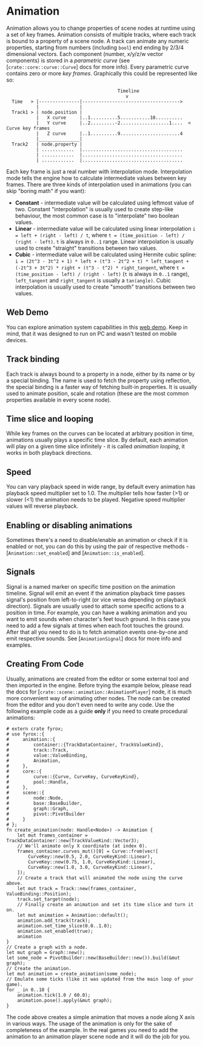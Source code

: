 # Animation

Animation allows you to change properties of scene nodes at runtime using a set of key frames. Animation
consists of multiple tracks, where each track is bound to a property of a scene node. A track can animate
any numeric properties, starting from numbers (including `bool`) end ending by 2/3/4 dimensional vectors.
Each component (number, x/y/z/w vector components) is stored in a _parametric curve_ (see
[`crate::core::curve::Curve`] docs for more info). Every parametric curve contains zero or more _key frames_.
Graphically this could be represented like so:

```text
                                         Timeline
                                            v
  Time   > |---------------|------------------------------------>
           |               |
  Track1 > | node.position |                                     
           |   X curve     |..1..........5...........10..........
           |   Y curve     |..2.........-2..................1....  < Curve key frames
           |   Z curve     |..1..........9......................4
           |_______________|  
  Track2   | node.property |                                  
           | ............  |.....................................
           | ............  |.....................................
           | ............  |.....................................
```

Each key frame is just a real number with interpolation mode. Interpolation mode tells the engine how to
calculate intermediate values between key frames. There are three kinds of interpolation used in animations
(you can skip "boring math" if you want):

- **Constant** - intermediate value will be calculated using leftmost value of two. Constant "interpolation" is
  usually used to create step-like behaviour, the most common case is to "interpolate" two boolean values.
- **Linear** - intermediate value will be calculated using linear interpolation `i = left + (right - left) / t`,
  where `t = (time_position - left) / (right - left)`. `t` is always in `0..1` range. Linear interpolation is usually
  used to create "straight" transitions between two values.
- **Cubic** - intermediate value will be calculated using Hermite cubic spline:
  `i = (2t^3 - 3t^2 + 1) * left + (t^3 - 2t^2 + t) * left_tangent + (-2t^3 + 3t^2) * right + (t^3 - t^2) * right_tangent`,
  where `t = (time_position - left) / (right - left)` (`t` is always in `0..1` range), `left_tangent` and `right_tangent`
  is usually a `tan(angle)`. Cubic interpolation is usually used to create "smooth" transitions between two values.

## Web Demo

You can explore animation system capabilities in this [web demo](https://fyrox.rs/assets/demo/animation/index.html). Keep
in mind, that it was designed to run on PC and wasn't tested on mobile devices.

## Track binding

Each track is always bound to a property in a node, either by its name or by a special binding. The name is used to fetch the
property using reflection, the special binding is a faster way of fetching built-in properties. It is usually used to animate
position, scale and rotation (these are the most common properties available in every scene node).

## Time slice and looping
While key frames on the curves can be located at arbitrary position in time, animations usually plays a specific time slice.
By default, each animation will play on a given time slice infinitely - it is called _animation looping_, it works in both
playback directions.

## Speed
You can vary playback speed in wide range, by default every animation has playback speed multiplier set to 1.0. The multiplier
tells how faster (>1) or slower (<1) the animation needs to be played. Negative speed multiplier values will reverse playback.

## Enabling or disabling animations
Sometimes there's a need to disable/enable an animation or check if it is enabled or not, you can do this by using the pair
of respective methods - [`Animation::set_enabled`] and [`Animation::is_enabled`].

## Signals
Signal is a named marker on specific time position on the animation timeline. Signal will emit an event if the animation playback
time passes signal's position from left-to-right (or vice versa depending on playback direction). Signals are usually used to
attach some specific actions to a position in time. For example, you can have a walking animation and you want to emit sounds
when character's feet touch ground. In this case you need to add a few signals at times when each foot touches the ground.
After that all you need to do is to fetch animation events one-by-one and emit respective sounds. See [`AnimationSignal`] docs
for more info and examples.

## Creating From Code

Usually, animations are created from the editor or some external tool and then imported in the engine. Before trying the example
below, please read the docs for [`crate::scene::animation::AnimationPlayer`] node, it is much more convenient way of animating
other nodes. The node can be created from the editor and you don't even need to write any code.
Use the following example code as a guide **only** if you need to create procedural animations:

```rust,no_run
# extern crate fyrox;
# use fyrox::{
#     animation::{
#         container::{TrackDataContainer, TrackValueKind},
#         track::Track,
#         value::ValueBinding,
#         Animation,
#     },
#     core::{
#         curve::{Curve, CurveKey, CurveKeyKind},
#         pool::Handle,
#     },
#     scene::{
#         node::Node,
#         base::BaseBuilder,
#         graph::Graph,
#         pivot::PivotBuilder
#     }
# };
fn create_animation(node: Handle<Node>) -> Animation {
    let mut frames_container = TrackDataContainer::new(TrackValueKind::Vector3);
    // We'll animate only X coordinate (at index 0).
    frames_container.curves_mut()[0] = Curve::from(vec![
        CurveKey::new(0.5, 2.0, CurveKeyKind::Linear),
        CurveKey::new(0.75, 1.0, CurveKeyKind::Linear),
        CurveKey::new(1.0, 3.0, CurveKeyKind::Linear),
    ]);
    // Create a track that will animated the node using the curve above.
    let mut track = Track::new(frames_container, ValueBinding::Position);
    track.set_target(node);
    // Finally create an animation and set its time slice and turn it on.
    let mut animation = Animation::default();
    animation.add_track(track);
    animation.set_time_slice(0.0..1.0);
    animation.set_enabled(true);
    animation
}
// Create a graph with a node.
let mut graph = Graph::new();
let some_node = PivotBuilder::new(BaseBuilder::new()).build(&mut graph);
// Create the animation.
let mut animation = create_animation(some_node);
// Emulate some ticks (like it was updated from the main loop of your game).
for _ in 0..10 {
    animation.tick(1.0 / 60.0);
    animation.pose().apply(&mut graph);
}
```

The code above creates a simple animation that moves a node along X axis in various ways. The usage of the animation
is only for the sake of completeness of the example. In the real games you need to add the animation to an animation
player scene node and it will do the job for you.